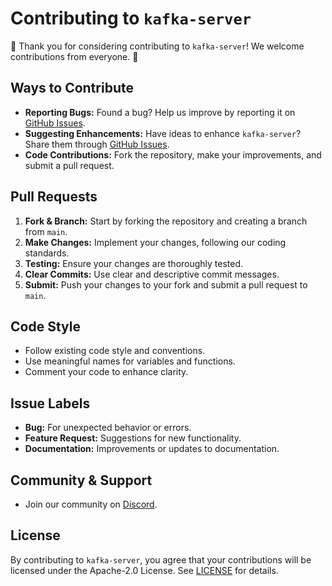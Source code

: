 # Contributing to `kafka-server`

🎉 Thank you for considering contributing to `kafka-server`! We welcome contributions from everyone. 🚀

## Ways to Contribute

- **Reporting Bugs:** Found a bug? Help us improve by reporting it on [GitHub Issues](https://github.com/kubixapp/kafka-server/issues/new?assignees=&labels=&projects=&template=bug_report.md&title=).
- **Suggesting Enhancements:** Have ideas to enhance `kafka-server`? Share them through [GitHub Issues](https://github.com/kubixapp/kafka-server/issues/new?assignees=&labels=&projects=&template=feature_request.md&title=).
- **Code Contributions:** Fork the repository, make your improvements, and submit a pull request.

## Pull Requests

1. **Fork & Branch:** Start by forking the repository and creating a branch from `main`.
2. **Make Changes:** Implement your changes, following our coding standards.
3. **Testing:** Ensure your changes are thoroughly tested.
4. **Clear Commits:** Use clear and descriptive commit messages.
5. **Submit:** Push your changes to your fork and submit a pull request to `main`.

## Code Style

- Follow existing code style and conventions.
- Use meaningful names for variables and functions.
- Comment your code to enhance clarity.

## Issue Labels

- **Bug:** For unexpected behavior or errors.
- **Feature Request:** Suggestions for new functionality.
- **Documentation:** Improvements or updates to documentation.

## Community & Support

- Join our community on [Discord](https://discord.gg/BW4U6fNR7G).

## License

By contributing to `kafka-server`, you agree that your contributions will be licensed under the Apache-2.0 License. See [LICENSE](https://github.com/kubixapp/kafka-server?tab=Apache-2.0-1-ov-file#readme) for details.
